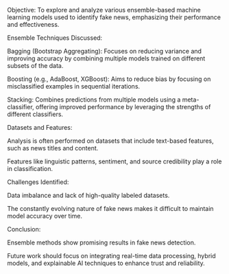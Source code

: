 Objective: To explore and analyze various ensemble-based machine learning models used to identify fake news, emphasizing their performance and effectiveness.

Ensemble Techniques Discussed:

Bagging (Bootstrap Aggregating): Focuses on reducing variance and improving accuracy by combining multiple models trained on different subsets of the data.

Boosting (e.g., AdaBoost, XGBoost): Aims to reduce bias by focusing on misclassified examples in sequential iterations.

Stacking: Combines predictions from multiple models using a meta-classifier, offering improved performance by leveraging the strengths of different classifiers.

Datasets and Features:

Analysis is often performed on datasets that include text-based features, such as news titles and content.

Features like linguistic patterns, sentiment, and source credibility play a role in classification.

Challenges Identified:

Data imbalance and lack of high-quality labeled datasets.

The constantly evolving nature of fake news makes it difficult to maintain model accuracy over time.

Conclusion:

Ensemble methods show promising results in fake news detection.

Future work should focus on integrating real-time data processing, hybrid models, and explainable AI techniques to enhance trust and reliability.
